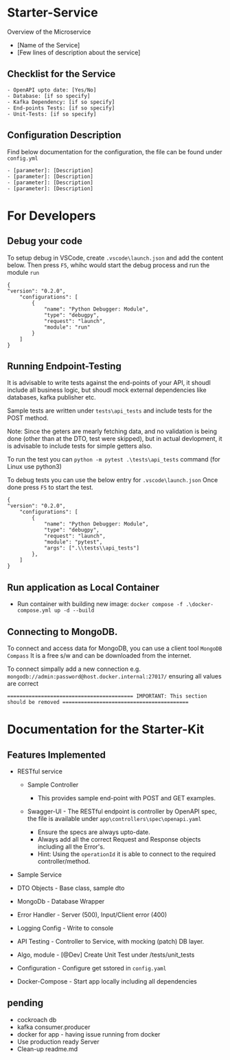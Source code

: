 # Starter-Service

Overview of the Microservice

- [Name of the Service]
- [Few lines of description about the service]

## Checklist for the Service

    - OpenAPI upto date: [Yes/No]
    - Database: [if so specify]
    - Kafka Dependency: [if so specify]
    - End-points Tests: [if so specify]
    - Unit-Tests: [if so specify]

## Configuration Description

Find below documentation for the configuration, the file can be found under `config.yml`

    - [parameter]: [Description]
    - [parameter]: [Description]
    - [parameter]: [Description]
    - [parameter]: [Description]

# For Developers

## Debug your code

To setup debug in VSCode, create `.vscode\launch.json` and add the content below.
Then press `F5`, whihc would start the debug process and run the module `run`

    {
    "version": "0.2.0",
        "configurations": [
            {
                "name": "Python Debugger: Module",
                "type": "debugpy",
                "request": "launch",
                "module": "run"
            }
        ]
    }

## Running Endpoint-Testing

It is advisable to write tests against the end-points of your API, it shoudl include all business logic,
but shoudl mock external dependencies like databases, kafka publisher etc.

Sample tests are written under `tests\api_tests` and include tests for the POST method.

Note: Since the geters are mearly fetching data, and no validation is being done (other than at the DTO, test were skipped),
but in actual devlopment, it is advisable to include tests for simple getters also.

To run the test you can `python -m pytest .\tests\api_tests` command (for Linux use python3)

To debug tests you can use the below entry for `.vscode\launch.json`
Once done press `F5` to start the test.

    {
    "version": "0.2.0",
        "configurations": [
            {
                "name": "Python Debugger: Module",
                "type": "debugpy",
                "request": "launch",
                "module": "pytest",
                "args": [".\\tests\\api_tests"]
            },
        ]
    }

## Run application as Local Container

- Run container with building new image: `docker compose -f .\docker-compose.yml up -d --build`

## Connecting to MongoDB.

To connect and access data for MongoDB, you can use a client tool `MongoDB Compass`
It is a free s/w and can be downloaded from the internet.

To connect simpally add a new connection e.g. `mongodb://admin:password@host.docker.internal:27017/` ensuring all values are correct

`=========================================
IMPORTANT: This section should be removed
=========================================`

# Documentation for the Starter-Kit

## Features Implemented

- RESTful service

  - Sample Controller
    - This provides sample end-point with POST and GET examples.
  - Swagger-UI - The RESTful endpoint is controller by OpenAPI spec, the file is available under `app\controllers\spec\openapi.yaml`

    - Ensure the specs are always upto-date.
    - Always add all the correct Request and Response objects including all the Error's.
    - Hint: Using the `operationId` it is able to connect to the required controller/method.

- Sample Service
- DTO Objects - Base class, sample dto
- MongoDb - Database Wrapper
- Error Handler - Server (500), Input/Client error (400)
- Logging Config - Write to console
- API Testing - Controller to Service, with mocking (patch) DB layer.
- Algo, module - [@Dev] Create Unit Test under /tests/unit_tests
- Configuration - Configure get sstored in `config.yaml`
- Docker-Compose - Start app locally including all dependencies

## pending

- cockroach db
- kafka consumer.producer
- docker for app - having issue running from docker
- Use production ready Server
- Clean-up readme.md
